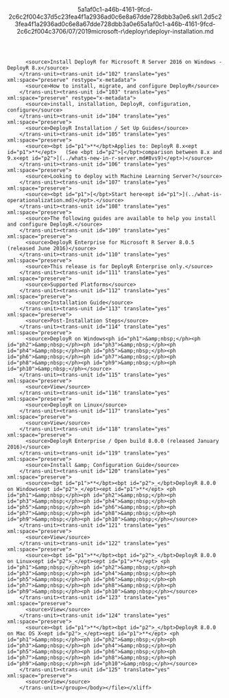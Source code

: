 <?xml version="1.0"?><xliff version="1.2" xmlns="urn:oasis:names:tc:xliff:document:1.2" xmlns:xsi="http://www.w3.org/2001/XMLSchema-instance" xsi:schemaLocation="urn:oasis:names:tc:xliff:document:1.2 xliff-core-1.2-transitional.xsd"><file datatype="xml" original="deployr-installation.md" source-language="en-US" target-language="en-US"><header><tool tool-id="mdxliff" tool-name="mdxliff" tool-version="1.0-4e81c41" tool-company="Microsoft" /><xliffext:skl_file_name xmlns:xliffext="urn:microsoft:content:schema:xliffextensions">5a1af0c1-a46b-4161-9fcd-2c6c2f004c37d5c23fea4f1a2936ad0c6e8a67dde728dbb3a0e6.skl</xliffext:skl_file_name><xliffext:version xmlns:xliffext="urn:microsoft:content:schema:xliffextensions">1.2</xliffext:version><xliffext:ms.openlocfilehash xmlns:xliffext="urn:microsoft:content:schema:xliffextensions">d5c23fea4f1a2936ad0c6e8a67dde728dbb3a0e6</xliffext:ms.openlocfilehash><xliffext:ms.sourcegitcommit xmlns:xliffext="urn:microsoft:content:schema:xliffextensions">5a1af0c1-a46b-4161-9fcd-2c6c2f004c37</xliffext:ms.sourcegitcommit><xliffext:ms.lasthandoff xmlns:xliffext="urn:microsoft:content:schema:xliffextensions">06/07/2019</xliffext:ms.lasthandoff><xliffext:ms.openlocfilepath xmlns:xliffext="urn:microsoft:content:schema:xliffextensions">microsoft-r\deployr\deployr-installation.md</xliffext:ms.openlocfilepath></header><body><group id="content" extype="content"><trans-unit id="101" translate="yes" xml:space="preserve" restype="x-metadata">
          <source>Install DeployR for Microsoft R Server 2016 on Windows - DeployR 8.x</source>
        </trans-unit><trans-unit id="102" translate="yes" xml:space="preserve" restype="x-metadata">
          <source>How to install, migrate, and configure DeployR</source>
        </trans-unit><trans-unit id="103" translate="yes" xml:space="preserve" restype="x-metadata">
          <source>install, installation, DeployR, configuration, configure</source>
        </trans-unit><trans-unit id="104" translate="yes" xml:space="preserve">
          <source>DeployR Installation / Set Up Guides</source>
        </trans-unit><trans-unit id="105" translate="yes" xml:space="preserve">
          <source><bpt id="p1">**</bpt>Applies to: DeployR 8.x<ept id="p1">**</ept>   (See <bpt id="p2">[</bpt>comparison between 8.x and 9.x<ept id="p2">](../whats-new-in-r-server.md#8vs9)</ept>)</source>
        </trans-unit><trans-unit id="106" translate="yes" xml:space="preserve">
          <source>Looking to deploy with Machine Learning Server?</source>
        </trans-unit><trans-unit id="107" translate="yes" xml:space="preserve">
          <source><bpt id="p1">[</bpt>Start here<ept id="p1">](../what-is-operationalization.md)</ept>.</source>
        </trans-unit><trans-unit id="108" translate="yes" xml:space="preserve">
          <source>The following guides are available to help you install and configure DeployR.</source>
        </trans-unit><trans-unit id="109" translate="yes" xml:space="preserve">
          <source>DeployR Enterprise for Microsoft R Server 8.0.5 (released June 2016)</source>
        </trans-unit><trans-unit id="110" translate="yes" xml:space="preserve">
          <source>This release is for DeployR Enterprise only.</source>
        </trans-unit><trans-unit id="111" translate="yes" xml:space="preserve">
          <source>Supported Platforms</source>
        </trans-unit><trans-unit id="112" translate="yes" xml:space="preserve">
          <source>Installation Guide</source>
        </trans-unit><trans-unit id="113" translate="yes" xml:space="preserve">
          <source>Post-Installation Steps</source>
        </trans-unit><trans-unit id="114" translate="yes" xml:space="preserve">
          <source>DeployR on Windows<ph id="ph1">&amp;nbsp;</ph><ph id="ph2">&amp;nbsp;</ph><ph id="ph3">&amp;nbsp;</ph><ph id="ph4">&amp;nbsp;</ph><ph id="ph5">&amp;nbsp;</ph><ph id="ph6">&amp;nbsp;</ph><ph id="ph7">&amp;nbsp;</ph><ph id="ph8">&amp;nbsp;</ph><ph id="ph9">&amp;nbsp;</ph><ph id="ph10">&amp;nbsp;</ph></source>
        </trans-unit><trans-unit id="115" translate="yes" xml:space="preserve">
          <source>View</source>
        </trans-unit><trans-unit id="116" translate="yes" xml:space="preserve">
          <source>DeployR on Linux</source>
        </trans-unit><trans-unit id="117" translate="yes" xml:space="preserve">
          <source>View</source>
        </trans-unit><trans-unit id="118" translate="yes" xml:space="preserve">
          <source>DeployR Enterprise / Open build 8.0.0 (released January 2016)</source>
        </trans-unit><trans-unit id="119" translate="yes" xml:space="preserve">
          <source>Install &amp; Configuration Guide</source>
        </trans-unit><trans-unit id="120" translate="yes" xml:space="preserve">
          <source><bpt id="p1">**</bpt><bpt id="p2">_</bpt>DeployR 8.0.0 on Windows<ept id="p2">_</ept><ept id="p1">**</ept> <ph id="ph1">&amp;nbsp;</ph><ph id="ph2">&amp;nbsp;</ph><ph id="ph3">&amp;nbsp;</ph><ph id="ph4">&amp;nbsp;</ph><ph id="ph5">&amp;nbsp;</ph><ph id="ph6">&amp;nbsp;</ph><ph id="ph7">&amp;nbsp;</ph><ph id="ph8">&amp;nbsp;</ph><ph id="ph9">&amp;nbsp;</ph><ph id="ph10">&amp;nbsp;</ph></source>
        </trans-unit><trans-unit id="121" translate="yes" xml:space="preserve">
          <source>View</source>
        </trans-unit><trans-unit id="122" translate="yes" xml:space="preserve">
          <source><bpt id="p1">**</bpt><bpt id="p2">_</bpt>DeployR 8.0.0 on Linux<ept id="p2">_</ept><ept id="p1">**</ept> <ph id="ph1">&amp;nbsp;</ph><ph id="ph2">&amp;nbsp;</ph><ph id="ph3">&amp;nbsp;</ph><ph id="ph4">&amp;nbsp;</ph><ph id="ph5">&amp;nbsp;</ph><ph id="ph6">&amp;nbsp;</ph><ph id="ph7">&amp;nbsp;</ph><ph id="ph8">&amp;nbsp;</ph><ph id="ph9">&amp;nbsp;</ph><ph id="ph10">&amp;nbsp;</ph></source>
        </trans-unit><trans-unit id="123" translate="yes" xml:space="preserve">
          <source>View</source>
        </trans-unit><trans-unit id="124" translate="yes" xml:space="preserve">
          <source><bpt id="p1">**</bpt><bpt id="p2">_</bpt>DeployR 8.0.0 on Mac OS X<ept id="p2">_</ept><ept id="p1">**</ept> <ph id="ph1">&amp;nbsp;</ph><ph id="ph2">&amp;nbsp;</ph><ph id="ph3">&amp;nbsp;</ph><ph id="ph4">&amp;nbsp;</ph><ph id="ph5">&amp;nbsp;</ph><ph id="ph6">&amp;nbsp;</ph><ph id="ph7">&amp;nbsp;</ph><ph id="ph8">&amp;nbsp;</ph><ph id="ph9">&amp;nbsp;</ph><ph id="ph10">&amp;nbsp;</ph></source>
        </trans-unit><trans-unit id="125" translate="yes" xml:space="preserve">
          <source>View</source>
        </trans-unit></group></body></file></xliff>